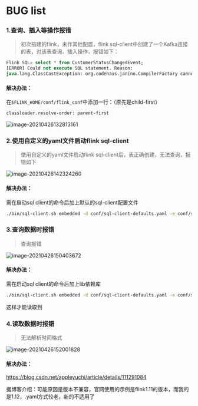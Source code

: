# BUG list

### 1.查询、插入等操作报错

> 初次搭建的flink，未作其他配置，flink sql-client中创建了一个Kafka连接的表，对该表查询、插入操作，报错如下：

```sql
Flink SQL> select * from CustomerStatusChangedEvent;
[ERROR] Could not execute SQL statement. Reason:
java.lang.ClassCastException: org.codehaus.janino.CompilerFactory cannot be cast to org.codehaus.commons.compiler.ICompilerFactory
```

#### 解决办法：

在`$FLINK_HOME/conf/flink_conf`中添加一行：（原先是child-first）

```sh
classloader.resolve-order: parent-first
```

![image-20210426132813161](image-20210426132813161.png)



### 2.使用自定义的yaml文件启动flink sql-client

> 使用自定义的yaml文件启动flink sql-client后，表正确创建，无法查询，报错如下

![image-20210426142324260](image-20210426142324260.png)

#### 解决办法：

需在启动sql client的命令后加上默认的sql-client配置文件

```sh
./bin/sql-client.sh embedded -d conf/sql-client-defaults.yaml -e conf/sql-test.yaml
```

### 3.查询数据时报错

> 查询报错

![image-20210426150403672](image-20210426150403672.png)

#### 解决办法：

需在启动sql client的命令后加上lib依赖库

```sh
./bin/sql-client.sh embedded -d conf/sql-client-defaults.yaml -e conf/sql-test.yaml -l lib
```

这样才能读取到

### 4.读取数据时报错

> 无法解析时间格式

![image-20210426152001828](image-20210426152001828.png)

#### 解决办法：

https://blog.csdn.net/appleyuchi/article/details/111291084

据博客介绍：可能原因是版本不兼容，官网使用的示例是flink1.11的版本，而我的是1.12，.yaml方式较老，新的不适用了